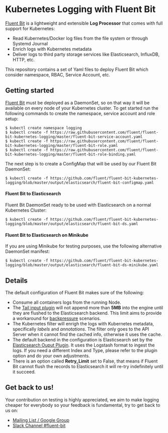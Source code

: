 # Kubernetes Logging with Fluent Bit

[Fluent Bit](http://fluentbit.io) is a lightweight and extensible __Log Processor__ that comes with full support for Kubernetes:

- Read Kubernetes/Docker log files from the file system or through Systemd Journal
- Enrich logs with Kubernetes metadata
- Deliver logs to third party storage services like Elasticsearch, InfluxDB, HTTP, etc.

This repository contains a set of Yaml files to deploy Fluent Bit which consider namespace, RBAC, Service Account, etc.

## Getting started

[Fluent Bit](http://fluentbit.io) must be deployed as a DaemonSet, so on that way it will be available on every node of your Kubernetes cluster. To get started run the following commands to create the namespace, service account and role setup:

```
$ kubectl create namespace logging
$ kubectl create -f https://raw.githubusercontent.com/fluent/fluent-bit-kubernetes-logging/master/fluent-bit-service-account.yaml
$ kubectl create -f https://raw.githubusercontent.com/fluent/fluent-bit-kubernetes-logging/master/fluent-bit-role.yaml
$ kubectl create -f https://raw.githubusercontent.com/fluent/fluent-bit-kubernetes-logging/master/fluent-bit-role-binding.yaml
```

The next step is to create a ConfigMap that will be used by our Fluent Bit DaemonSet:

```
$ kubectl create -f https://github.com/fluent/fluent-bit-kubernetes-logging/blob/master/output/elasticsearch/fluent-bit-configmap.yaml
```

#### Fluent Bit to Elasticsearch

Fluent Bit DaemonSet ready to be used with Elasticsearch on a normal Kubernetes Cluster:

```
$ kubectl create -f https://github.com/fluent/fluent-bit-kubernetes-logging/blob/master/output/elasticsearch/fluent-bit-ds.yaml
```

#### Fluent Bit to Elasticsearch on Minikube

If you are using Minikube for testing purposes, use the following alternative DaemonSet manifest:

```
$ kubectl create -f https://github.com/fluent/fluent-bit-kubernetes-logging/blob/master/output/elasticsearch/fluent-bit-ds-minikube.yaml
```

## Details

The default configuration of Fluent Bit makes sure of the following:

- Consume all containers logs from the running Node.
- The [Tail input plugin](http://fluentbit.io/documentation/0.12/input/tail.html) will not append more than __5MB__  into the engine until they are flushed to the Elasticsearch backend. This limit aims to provide a workaround for [backpressure](http://fluentbit.io/documentation/0.12/configuration/backpressure.html) scenarios.
- The Kubernetes filter will enrigh the logs with Kubernetes metadata, specifically _labels_ and _annotations_. The filter only goes to the API Server when it cannot find the cached info, otherwise it uses the cache.
- The default backend in the configuration is Elasticsearch set by the [Elasticsearch Ouput Plugin](http://fluentbit.io/documentation/0.11/output/elasticsearch.html). It uses the Logstash format to ingest the logs. If you need a different Index and Type, please refer to the plugin option and do your own adjustments.
- There is an option called __Retry_Limit__ set to False, that means if Fluent Bit cannot flush the records to Elasticsearch it will re-try indefinitely until it succeed.

## Get back to us!

Your contribution on testing is highly appreciated, we aim to make logging cheaper for everybody so your feedback is fundamental, try to get back to us on:

- [Mailing List / Google Group](https://groups.google.com/forum/#!forum/fluent-bit)
- [Slack Channel #fluent-bit](http://slack.fluentd.org)
